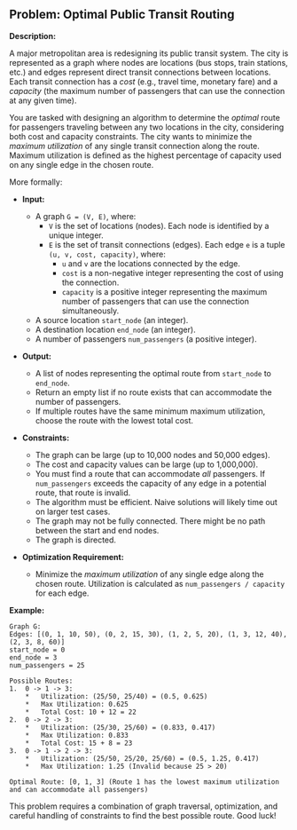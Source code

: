 ## Problem: Optimal Public Transit Routing

**Description:**

A major metropolitan area is redesigning its public transit system. The city is represented as a graph where nodes are locations (bus stops, train stations, etc.) and edges represent direct transit connections between locations. Each transit connection has a *cost* (e.g., travel time, monetary fare) and a *capacity* (the maximum number of passengers that can use the connection at any given time).

You are tasked with designing an algorithm to determine the *optimal* route for passengers traveling between any two locations in the city, considering both cost and capacity constraints.  The city wants to minimize the *maximum utilization* of any single transit connection along the route. Maximum utilization is defined as the highest percentage of capacity used on any single edge in the chosen route.

More formally:

*   **Input:**
    *   A graph `G = (V, E)`, where:
        *   `V` is the set of locations (nodes). Each node is identified by a unique integer.
        *   `E` is the set of transit connections (edges). Each edge `e` is a tuple `(u, v, cost, capacity)`, where:
            *   `u` and `v` are the locations connected by the edge.
            *   `cost` is a non-negative integer representing the cost of using the connection.
            *   `capacity` is a positive integer representing the maximum number of passengers that can use the connection simultaneously.
    *   A source location `start_node` (an integer).
    *   A destination location `end_node` (an integer).
    *   A number of passengers `num_passengers` (a positive integer).

*   **Output:**
    *   A list of nodes representing the optimal route from `start_node` to `end_node`.
    *   Return an empty list if no route exists that can accommodate the number of passengers.
    *   If multiple routes have the same minimum maximum utilization, choose the route with the lowest total cost.

*   **Constraints:**
    *   The graph can be large (up to 10,000 nodes and 50,000 edges).
    *   The cost and capacity values can be large (up to 1,000,000).
    *   You must find a route that can accommodate *all* passengers.  If `num_passengers` exceeds the capacity of any edge in a potential route, that route is invalid.
    *   The algorithm must be efficient. Naive solutions will likely time out on larger test cases.
    *   The graph may not be fully connected. There might be no path between the start and end nodes.
    *   The graph is directed.

*   **Optimization Requirement:**
    *   Minimize the *maximum utilization* of any single edge along the chosen route.  Utilization is calculated as `num_passengers / capacity` for each edge.

**Example:**

```
Graph G:
Edges: [(0, 1, 10, 50), (0, 2, 15, 30), (1, 2, 5, 20), (1, 3, 12, 40), (2, 3, 8, 60)]
start_node = 0
end_node = 3
num_passengers = 25

Possible Routes:
1.  0 -> 1 -> 3:
    *   Utilization: (25/50, 25/40) = (0.5, 0.625)
    *   Max Utilization: 0.625
    *   Total Cost: 10 + 12 = 22
2.  0 -> 2 -> 3:
    *   Utilization: (25/30, 25/60) = (0.833, 0.417)
    *   Max Utilization: 0.833
    *   Total Cost: 15 + 8 = 23
3.  0 -> 1 -> 2 -> 3:
    *   Utilization: (25/50, 25/20, 25/60) = (0.5, 1.25, 0.417)
    *   Max Utilization: 1.25 (Invalid because 25 > 20)

Optimal Route: [0, 1, 3] (Route 1 has the lowest maximum utilization and can accommodate all passengers)
```

This problem requires a combination of graph traversal, optimization, and careful handling of constraints to find the best possible route. Good luck!
